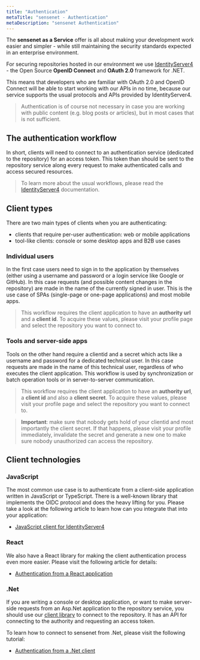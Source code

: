 ```yaml
---
title: "Authentication"
metaTitle: "sensenet - Authentication"
metaDescription: "sensenet Authentication"
---
```


The **sensenet as a Service** offer is all about making your development work easier and simpler - while still maintaining the security standards expected in an enterprise environment.

For securing repositories hosted in our environment we use [IdentityServer4](https://identityserver4.readthedocs.io/en/latest) - the Open Source **OpenID Connect** and **OAuth 2.0** framework for .NET.

This means that developers who are familiar with OAuth 2.0 and OpenID Connect will be able to start working with our APIs in no time, because our service supports the usual protocols and APIs provided by IdentityServer4.

> Authentication is of course not necessary in case you are working with public content (e.g. blog posts or articles), but in most cases that is not sufficient.

## The authentication workflow
In short, clients will need to connect to an authentication service (dedicated to the repository) for an access token. This token than should be sent to the repository service along every request to make authenticated calls and access secured resources.

> To learn more about the usual workflows, please read the [IdentityServer4](https://identityserver4.readthedocs.io/en/latest/intro/big_picture.html) documentation.

## Client types
There are two main types of clients when you are authenticating:

- clients that require per-user authentication: web or mobile applications
- tool-like clients: console or some desktop apps and B2B use cases

### Individual users
In the first case users need to sign in to the application by themselves (either using a username and password or a login service like Google or GitHub). In this case requests (and possible content changes in the repository) are made in the name of the currently signed in user. This is the use case of SPAs (single-page or one-page applications) and most mobile apps.

> This workflow requires the client application to have an **authority url** and a **client id**. To acquire these values, please visit your profile page and select the repository you want to connect to.

### Tools and server-side apps
Tools on the other hand require a clientid and a secret which acts like a username and password for a dedicated technical user. In this case requests are made in the name of this technical user, regardless of who executes the client application. This workflow is used by synchronization or batch operation tools or in server-to-server communication.

> This workflow requires the client application to have an **authority url**, a **client id** and also a **client secret**. To acquire these values, please visit your profile page and select the repository you want to connect to.

> **Important**: make sure that nobody gets hold of your clientid and most importantly the client secret. If that happens, please visit your profile immediately, invalidate the secret and generate a new one to make sure nobody unauthorized can access the repository.

## Client technologies
### JavaScript
The most common use case is to authenticate from a client-side application written in JavaScript or TypeScript. There is a well-known library that implements the OIDC protocol and does the heavy lifting for you. Please take a look at the following article to learn how can you integrate that into your application:

- [JavaScript client for IdentityServer4](https://docs.identityserver.io/en/latest/quickstarts/4_javascript_client.html)

### React
We also have a React library for making the client authentication process even more easier. Please visit the following article for details:

- [Authentication from a React application](/tutorials/authentication/how-to-authenticate-react)

### .Net
If you are writing a console or desktop application, or want to make server-side requests from an Asp.Net application to the repository service, you should use our [client library](https://github.com/SenseNet/sn-client-dotnet) to connect to the repository. It has an API for connecting to the authority and requesting an access token.

To learn how to connect to sensenet from .Net, please visit the following tutorial:

- [Authentication from a .Net client](/tutorials/authentication/how-to-authenticate-dotnet)
